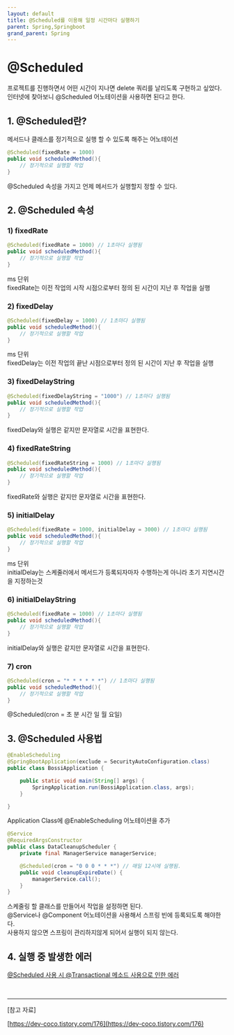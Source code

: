 ```yaml
---
layout: default
title: @Scheduled를 이용해 일정 시간마다 실행하기  
parent: Spring,Springboot
grand_parent: Spring
---
```


# @Scheduled 
  
프로젝트를 진행하면서 어떤 시간이 지나면 delete 쿼리를 날리도록 구현하고 싶었다.   
인터넷에 찾아보니 @Scheduled 어노테이션을 사용하면 된다고 한다.  
  
## 1. @Scheduled란?  
메서드나 클래스를 정기적으로 실행 할 수 있도록 해주는 어노테이션  
  
```java
@Scheduled(fixedRate = 1000)
public void scheduledMethod(){
    // 정기적으로 실행할 작업
}
```  
  
@Scheduled 속성을 가지고 언제 메서드가 실행할지 정할 수 있다.  
  
## 2. @Scheduled 속성  
  
### 1) fixedRate   
  

````java
@Scheduled(fixedRate = 1000) // 1초마다 실행됨 
public void scheduledMethod(){
    // 정기적으로 실행할 작업
}
````  
  
ms 단위  
fixedRate는 이전 작업의 시작 시점으로부터 정의 된 시간이 지난 후 작업을 실행  



### 2) fixedDelay


````java
@Scheduled(fixedDelay = 1000) // 1초마다 실행됨 
public void scheduledMethod(){
    // 정기적으로 실행할 작업
}
````  

ms 단위  
fixedDelay는 이전 작업의 끝난 시점으로부터 정의 된 시간이 지난 후 작업을 실행  


### 3) fixedDelayString


````java
@Scheduled(fixedDelayString = "1000") // 1초마다 실행됨 
public void scheduledMethod(){
    // 정기적으로 실행할 작업
}
````  

fixedDelay와 실행은 같지만 문자열로 시간을 표현한다.  


### 4) fixedRateString


````java
@Scheduled(fixedRateString = 1000) // 1초마다 실행됨 
public void scheduledMethod(){
    // 정기적으로 실행할 작업
}
````  

fixedRate와 실행은 같지만 문자열로 시간을 표현한다.


### 5) initialDelay


````java
@Scheduled(fixedRate = 1000, initialDelay = 3000) // 1초마다 실행됨 
public void scheduledMethod(){
    // 정기적으로 실행할 작업
}
````  

ms 단위  
initialDelay는 스케줄러에서 메서드가 등록되자마자 수행하는게 아니라 초기 지연시간을 지정하는것    


### 6) initialDelayString


````java
@Scheduled(fixedRate = 1000) // 1초마다 실행됨 
public void scheduledMethod(){
    // 정기적으로 실행할 작업
}
````  

initialDelay와 실행은 같지만 문자열로 시간을 표현한다.  


### 7) cron


````java
@Scheduled(cron = "* * * * * *") // 1초마다 실행됨 
public void scheduledMethod(){
    // 정기적으로 실행할 작업
}
````  

@Scheduled(cron = 초 분 시간 일 월 요일)  
  

  
## 3. @Scheduled 사용법  
  
```java
@EnableScheduling
@SpringBootApplication(exclude = SecurityAutoConfiguration.class)
public class BossiApplication {

	public static void main(String[] args) {
		SpringApplication.run(BossiApplication.class, args);
	}

}
```    
Application Class에 @EnableScheduling 어노테이션을 추가  
  

  
```java
@Service
@RequiredArgsConstructor
public class DataCleanupScheduler {
    private final ManagerService managerService;

    @Scheduled(cron = "0 0 0 * * *") // 매일 12시에 실행됨.
    public void cleanupExpireDate() {
        managerService.call();
    }
}
```  
  
스케줄링 할 클래스를 만들어서 작업을 설정하면 된다.  
@Service나 @Component 어노테이션을 사용해서 스프링 빈에 등록되도록 해야한다.  
사용하지 않으면 스프링이 관리하지않게 되어서 실행이 되지 않는다.  
  
  
## 4. 실행 중 발생한 에러    

[@Scheduled 사용 시 @Transactional 메소드 사용으로 인한 에러](https://areuma.github.io/docs/Issue/issue5/)

  
&nbsp;
<hr/>  

[참고 자료]  

[https://dev-coco.tistory.com/176](https://dev-coco.tistory.com/176)  
